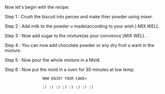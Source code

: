 Now let's begin with the recipe:

Step 1 : Crush the biscuit into peices and make thier powder using mixer.

Step 2 : Add milk to the powder u made(according to your wish ) *MIX WELL*.

Step 3 : Now add sugar to the mixture(as your convience )*MIX WELL* .

Step 4 : You can now add chocolate powder or any dry fruit u want in the mixture.

Step 5 : Now pour the whole mixture in a Mold.

Step 6 : Now put the mold in a oven for 30 minutes at low temp.

                     NOW ENJOY YOUR CAKE>

                     :) :) :) :) :) :) :) :) 